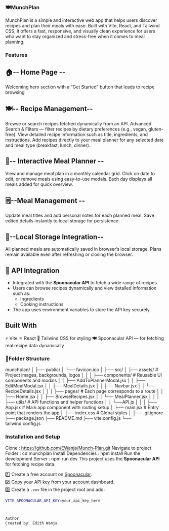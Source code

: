 ### 🍽️MunchPlan

MunchPlan is a simple and interactive web app that helps users discover recipes and plan their meals with ease.
Built with Vite, React, and Tailwind CSS, it offers a fast, responsive, and visually clean experience for users who want to stay organized and stress-free when it comes to meal planning.

### Features

## 🏠-- Home Page --

Welcoming hero section with a “Get Started” button that leads to recipe browsing

## 🍽️-- Recipe Management--

Browse or search recipes fetched dynamically from an API.
Advanced Search & Filters — filter recipes by dietary preferences (e.g., vegan, gluten-free).
View detailed recipe information such as title, ingredients, and instructions.
Add recipes directly to your meal planner for any selected date and meal type (breakfast, lunch, dinner).

## 📆-- Interactive Meal Planner --

View and manage meal plan in a monthly calendar grid.
Click on date to edit, or remove meals using easy-to-use modals.
Each day displays all meals added for quick overview.

## 🗒️--Meal Management --

Update meal titles and add personal notes for each planned meal.
Save edited details instantly to local storage for persistence.

## 📁--Local Storage Integration--

All planned meals are automatically saved in browser’s local storage.
Plans remain available even after refreshing or closing the browser.

## 🔗 API Integration

- Integrated with the **Spoonacular API** to fetch a wide range of recipes.
- Users can browse recipes dynamically and view detailed information such as:
  - Ingredients
  - Cooking instructions
- The app uses environment variables to store the API key securely.

## Built With

⚡ Vite
⚛️ React
🎨 Tailwind CSS for styling
🍽️ Spoonacular API — for fetching real recipe data dynamically

### 📂Folder Structure

munchplan/
│
├── public/
│ └── favicon.ico
│
├── src/
│ ├── assets/ # Project images, backgrounds, logos
│ │
│ ├── components/ # Reusable UI components and modals
│ │ ├── AddToPlannerModal.jsx
│ │ ├── EditMealModal.jsx
│ │ ├── MealDetails.jsx
│ │ ├── Navbar.jsx
│ │ └── RecipeDetails.jsx
│ │
│ ├── pages/ # Each page corresponds to a route
│ │ ├── Home.jsx
│ │ ├── BrowseRecipes.jsx
│ │ └── MealPlanner.jsx
│ │
│ ├── utils/ # API functions and helper functions
│ │ └──API.js
│ │
│ ├── App.jsx # Main app component with routing setup
│ ├── main.jsx # Entry point that renders the app
│ ├── index.css # Global styles
│
├── .gitignore
├── package.json
├── README.md
├── vite.config.js
└── tailwind.config.js

### Installation and Setup

Clone : https://github.com/EWanja/Munch-Plan.git
Navigate to project Folder : cd munchplan
Install Dependencies : npm install
Run the development Server : npm run dev
This project uses the **Spoonacular API** for fetching recipe data.

1️⃣ Create a free account on [Spoonacular](https://spoonacular.com/food-api).  
2️⃣ Copy your API key from your account dashboard.  
3️⃣ Create a `.env` file in the project root and add:

```bash
VITE_SPOONACULAR_API_KEY=your_api_key_here



Author
Created by: Edith Wanja
```
